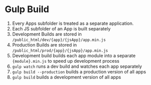 Gulp Build
===================
1. Every Apps subfolder is treated as a separate application.
2. Each JS subfolder of an App is built separately
3. Development Builds are stored in `/public_html/dev/{app}/{jsApp}/app.min.js`
4. Production Builds are stored in `/public_html/prod/{app}/{jsApp}/app.min.js`
5. Development build builds each app module into a separate `{module}.min.js` to speed up development process
6. `gulp watch` runs a dev build and watches each app separately
7. `gulp build --production` builds a production version of all apps
8. `gulp build` builds a development version of all apps
